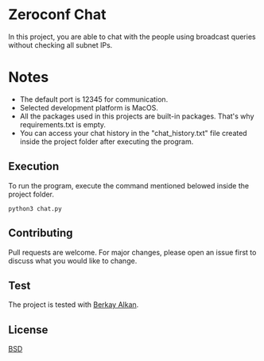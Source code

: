 # Zeroconf Chat
In this project, you are able to chat with the people using broadcast queries without checking all subnet IPs.
# Notes
- The default port is 12345 for communication.
- Selected development platform is MacOS.
- All the packages used in this projects are built-in packages. That's why requirements.txt is empty. 
- You can access your chat history in the "chat_history.txt" file created inside the project folder after executing the program.
##  Execution
To run the program, execute the command mentioned belowed inside the project folder.
```
python3 chat.py
```
## Contributing
Pull requests are welcome. For major changes, please open an issue first to discuss what you would like to change.

## Test
The project is tested with [Berkay Alkan](https://github.com/berkayalkan).
## License
[BSD](https://github.com/CMPE487/workshop-3-zeroconf-chat-sertayy/blob/master/LICENSE)
